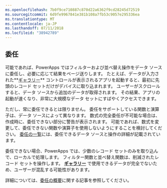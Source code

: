 ```yaml
---
ms.openlocfilehash: 7b0f9ce710887c870d22a6362f9cd28245d72519
ms.sourcegitcommit: 6d9fe9967841e381b108a7fb53c9057e295336ea
ms.translationtype: MT
ms.contentlocale: ja-JP
ms.lasthandoff: 07/11/2018
ms.locfileid: "38942789"
---
```

## <a name="delegation"></a>委任
可能であれば、PowerApps ではフィルターおよび並べ替え操作をデータ ソースに委任し、必要に応じて結果をページ送りします。 たとえば、データが入力された**[ギャラリー](../maker/canvas-apps/controls/control-gallery.md)** コントロールが表示されるアプリを起動すると、最初に先頭のレコード セットだけがデバイスに取り込まれます。 ユーザーがスクロールすると、データ ソースから追加のデータが取得されます。 その結果、アプリの起動が速くなり、非常に大規模なデータ セットにすばやくアクセスできます。

ただし、常に委任できるとは限りません。 委任をサポートしている関数と演算子は、データ ソースによって異なります。 数式の完全委任が不可能な場合は、作成時に、委任できない部分に警告が表示されます。 可能であれば、数式を変更して、委任できない関数や演算子を使用しないようにすることを検討してください。  [委任の一覧](../maker/canvas-apps/delegation-list.md)には、委任できるデータ ソースと操作の詳細が記載されています。

委任できない場合、PowerApps では、少数のレコード セットのみを取り込んで、ローカルで処理します。 フィルター関数と並べ替え関数は、削減されたレコード セットを操作します。 **[ギャラリー](../maker/canvas-apps/controls/control-gallery.md)** で使用できるデータが完全でないため、ユーザーが混乱する可能性があります。 

詳細については、[委任の概要](../maker/canvas-apps/delegation-overview.md)に関する記事を参照してください。

